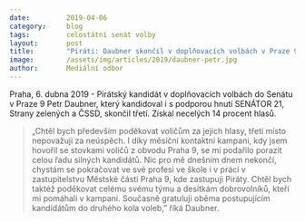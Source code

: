 ```yaml
---
date:         2019-04-06
category:     blog
tags:         celostátní senát volby
layout:       post
title:        "Piráti: Daubner skončil v doplňovacích volbách v Praze 9 třetí"
image:        /assets/img/articles/2019/daubner-petr.jpg
author:       Mediální odbor
---
```


Praha, 6. dubna 2019 - Pirátský kandidát v doplňovacích volbách do Senátu v Praze 9 Petr Daubner, který kandidoval i s podporou hnutí SENÁTOR 21, Strany zelených a ČSSD, skončil třetí. Získal necelých 14 procent hlasů.

> „Chtěl bych především poděkovat voličům za jejich hlasy, třetí místo nepovažuji za neúspěch. I díky měsíční kontaktní kampani, kdy jsem hovořil se stovkami voličů z obvodu Praha 9, se mi podařilo porazit celou řadu silných kandidátů. Nic pro mě dnešním dnem nekončí, chystám se pokračovat ve své profesi ve škole i v práci v zastupitelstvu Městské části Praha 9, kde zastupuji Piráty. Chtěl bych taktéž poděkovat celému svému týmu a desítkám dobrovolníků, kteří mi pomáhali v kampani. Současně gratuluji oběma postupujícím kandidátům do druhého kola voleb,” říká Daubner.
